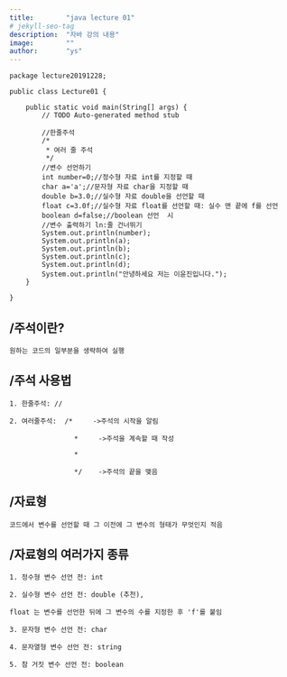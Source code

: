 ```yaml
---
title:        "java lecture 01"
# jekyll-seo-tag
description:  "자바 강의 내용"
image:        ""
author:       "ys"
---
```



~~~
package lecture20191228;

public class Lecture01 {

	public static void main(String[] args) {
		// TODO Auto-generated method stub

		//한줄주석
		/*
		 * 여러 줄 주석
		 */
		//변수 선언하기
		int number=0;//정수형 자료 int를 지정할 때
		char a='a';//문자형 자료 char을 지정할 때
		double b=3.0;//실수형 자료 double을 선언할 때
		float c=3.0f;//실수형 자료 float를 선언할 때: 실수 맨 끝에 f를 선언
		boolean d=false;//boolean 선언  시
		//변수 출력하기 ln:줄 건너뛰기
		System.out.println(number);
		System.out.println(a);
		System.out.println(b);
		System.out.println(c);
		System.out.println(d);
		System.out.println("안녕하세요 저는 이윤진입니다.");
	}

}

~~~
## /주석이란?

    원하는 코드의 일부분을 생략하여 실행


## /주석 사용법

    1. 한줄주석: // 

    2. 여러줄주석:  /*     ->주석의 시작을 알림

                    *     ->주석을 계속할 때 작성

                    *

                    */    ->주석의 끝을 맺음 

## /자료형

    코드에서 변수를 선언할 때 그 이전에 그 변수의 형태가 무엇인지 적음

## /자료형의 여러가지 종류

    1. 정수형 변수 선언 전: int 

    2. 실수형 변수 선언 전: double (추천),

    float 는 변수를 선언한 뒤에 그 변수의 수를 지정한 후 'f'를 붙임

    3. 문자형 변수 선언 전: char

    4. 문자열형 변수 선언 전: string

    5. 참 거짓 변수 선언 전: boolean    
